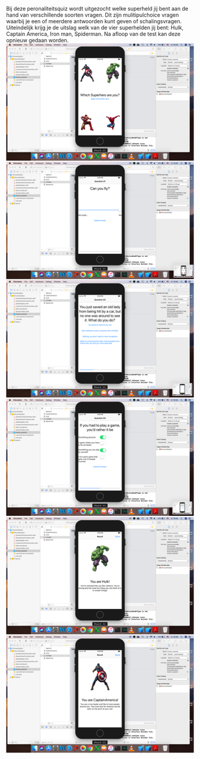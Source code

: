 Bij deze peronaliteitsquiz wordt uitgezocht welke superheld jij bent aan de hand van verschillende soorten vragen.
Dit zijn mulitipulchoice vragen waarbij je een of meerdere antwoorden kunt geven of schalingsvragen.
Uiteindelijk krijg je de uitslag welk van de vier superhelden jij bent: Hulk, Captain America, Iron man, Spiderman.
Na afloop van de test kan deze opnieuw gedaan worden.
![alt text](https://github.com/wytzz/WytzeDijkstra-Unit3-PersonalityQuiz/blob/master/doc/Schermafbeelding%202018-11-16%20om%2015.05.23.png)
![alt text](https://github.com/wytzz/WytzeDijkstra-Unit3-PersonalityQuiz/blob/master/doc/Schermafbeelding%202018-11-16%20om%2015.05.28.png)
![alt text](https://github.com/wytzz/WytzeDijkstra-Unit3-PersonalityQuiz/blob/master/doc/Schermafbeelding%202018-11-16%20om%2015.05.33.png)
![alt text](https://github.com/wytzz/WytzeDijkstra-Unit3-PersonalityQuiz/blob/master/doc/Schermafbeelding%202018-11-16%20om%2015.05.36.png)
![alt text](https://github.com/wytzz/WytzeDijkstra-Unit3-PersonalityQuiz/blob/master/doc/Schermafbeelding%202018-11-16%20om%2015.05.46.png)
![alt text](https://github.com/wytzz/WytzeDijkstra-Unit3-PersonalityQuiz/blob/master/doc/Schermafbeelding%202018-11-16%20om%2015.06.02.png)
